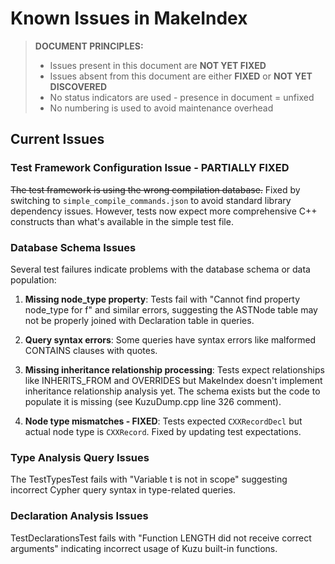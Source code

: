 # Known Issues in MakeIndex

> **DOCUMENT PRINCIPLES:**
> - Issues present in this document are **NOT YET FIXED**
> - Issues absent from this document are either **FIXED** or **NOT YET DISCOVERED**
> - No status indicators are used - presence in document = unfixed
> - No numbering is used to avoid maintenance overhead

## Current Issues

### Test Framework Configuration Issue - PARTIALLY FIXED
~~The test framework is using the wrong compilation database.~~ Fixed by switching to `simple_compile_commands.json` to avoid standard library dependency issues. However, tests now expect more comprehensive C++ constructs than what's available in the simple test file.

### Database Schema Issues
Several test failures indicate problems with the database schema or data population:

1. **Missing node_type property**: Tests fail with "Cannot find property node_type for f" and similar errors, suggesting the ASTNode table may not be properly joined with Declaration table in queries.

2. **Query syntax errors**: Some queries have syntax errors like malformed CONTAINS clauses with quotes.

3. **Missing inheritance relationship processing**: Tests expect relationships like INHERITS_FROM and OVERRIDES but MakeIndex doesn't implement inheritance relationship analysis yet. The schema exists but the code to populate it is missing (see KuzuDump.cpp line 326 comment).

4. **Node type mismatches - FIXED**: Tests expected `CXXRecordDecl` but actual node type is `CXXRecord`. Fixed by updating test expectations.

### Type Analysis Query Issues
The TestTypesTest fails with "Variable t is not in scope" suggesting incorrect Cypher query syntax in type-related queries.

### Declaration Analysis Issues  
TestDeclarationsTest fails with "Function LENGTH did not receive correct arguments" indicating incorrect usage of Kuzu built-in functions.
